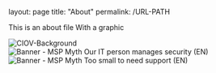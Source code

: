 layout: page
title: "About"
permalink: /URL-PATH

This is an about file
With a graphic

![CIOV-Background](https://github.com/user-attachments/assets/b3003f4b-6fe3-47ec-bf4b-26e0f3745dd3)
![Banner - MSP Myth Our IT person manages security (EN)](https://github.com/user-attachments/assets/595fcc74-72c2-480a-afa2-98d9d25f2ac3)
![Banner - MSP Myth Too small to need support (EN)](https://github.com/user-attachments/assets/786c235d-9179-4e05-aa98-c318760aa747)

